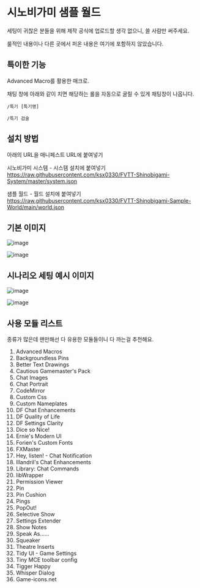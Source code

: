 # 시노비가미 샘플 월드

세팅이 귀찮은 분들을 위해 제작
공식에 업로드할 생각 없으니, 쓸 사람만 써주세요.

룰적인 내용이나 다른 곳에서 퍼온 내용은 여기에 포함하지 않았습니다.

## 특이한 기능
Advanced Macro를 활용한 매크로. 

채팅 창에 아래와 같이 치면 해당하는 롤을 자동으로 굴릴 수 있게 채팅창이 나옵니다.

<code>/특기 [특기명]</code>

<code>/특기 검술</code>


## 설치 방법
아래의 URL을 매니페스트 URL에 붙여넣기

시노비가미 시스템 - 시스템 설치에 붙여넣기
https://raw.githubusercontent.com/ksx0330/FVTT-Shinobigami-System/master/system.json

샘플 월드 - 월드 설치에 붙여넣기
https://raw.githubusercontent.com/ksx0330/FVTT-Shinobigami-Sample-World/main/world.json


## 기본 이미지
![image](https://user-images.githubusercontent.com/15700174/133083485-4bcd3091-4eb8-4057-a591-573d8f7271db.png)

![image](https://user-images.githubusercontent.com/15700174/133083800-0610df89-9109-45fb-b155-6ec2526d43e5.png)


## 시나리오 세팅 예시 이미지
![image](https://user-images.githubusercontent.com/15700174/133083947-10f5878c-b588-495f-b78b-40e5d57b2fe0.png)

![image](https://user-images.githubusercontent.com/15700174/133083974-1c57ad5e-bad4-4b2b-a40e-9a0a05d30719.png)


## 사용 모듈 리스트
종류가 많은데 왠만해선 다 유용한 모듈들이니 다 까는걸 추천해요.

1. Advanced Macros
2. Backgroundless Pins
3. Better Text Drawings
4. Cautious Gamemaster's Pack
5. Chat Images
6. Chat Portrait
7. CodeMirror
8. Custom Css
9. Custom Nameplates
10. DF Chat Enhancements
11. DF Quality of Life
12. DF Settings Clarity
13. Dice so Nice!
14. Ernie's Modern UI
15. Forien's Custom Fonts
16. FXMaster
17. Hey, listen! - Chat Notification
18. Illandril's Chat Enhancements
19. Library: Chat Commands
20. libWrapper
21. Permission Viewer
22. Pin
23. Pin Cushion
24. Pings
25. PopOut!
26. Selective Show
27. Settings Extender
28. Show Notes
29. Speak As......
30. Squeaker
31. Theatre Inserts
32. Tidy UI - Game Settings
33. Tiny MCE toolbar config
34. Tigger Happy
35. Whisper Dialog
36. Game-icons.net
